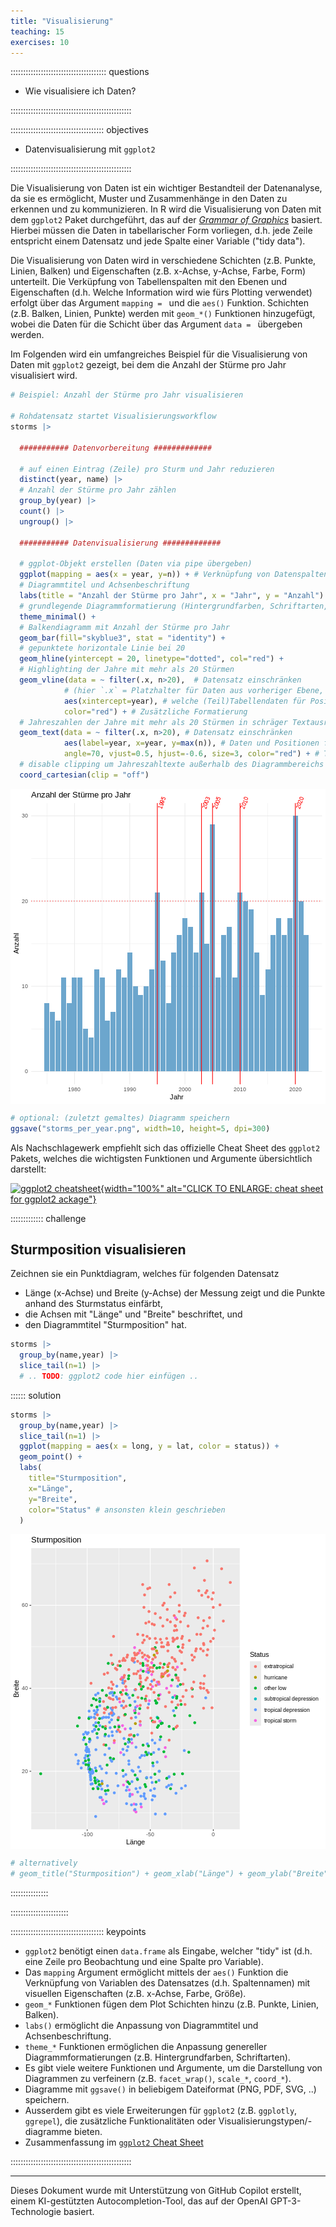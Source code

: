 ```yaml
---
title: "Visualisierung"
teaching: 15
exercises: 10
---
```





:::::::::::::::::::::::::::::::::::::: questions

- Wie visualisiere ich Daten?

::::::::::::::::::::::::::::::::::::::::::::::::

::::::::::::::::::::::::::::::::::::: objectives

- Datenvisualisierung mit `ggplot2`

::::::::::::::::::::::::::::::::::::::::::::::::

Die Visualisierung von Daten ist ein wichtiger Bestandteil der Datenanalyse, da sie es ermöglicht, Muster und Zusammenhänge in den Daten zu erkennen und zu kommunizieren.
In R wird die Visualisierung von Daten mit dem `ggplot2` Paket durchgeführt, das auf der [*Grammar of Graphics*](https://r4ds.had.co.nz/data-visualisation.html) basiert.
Hierbei müssen die Daten in tabellarischer Form vorliegen, d.h. jede Zeile entspricht einem Datensatz und jede Spalte einer Variable ("tidy data").

Die Visualisierung von Daten wird in verschiedene Schichten (z.B. Punkte, Linien, Balken) und Eigenschaften (z.B. x-Achse, y-Achse, Farbe, Form) unterteilt.
Die Verküpfung von Tabellenspalten mit den Ebenen und Eigenschaften (d.h. Welche Information wird wie fürs Plotting verwendet) erfolgt über das Argument `mapping = ` und die `aes()` Funktion.
Schichten (z.B. Balken, Linien, Punkte) werden mit `geom_*()` Funktionen hinzugefügt, wobei die Daten für die Schicht über das Argument `data = ` übergeben werden.

Im Folgenden wird ein umfangreiches Beispiel für die Visualisierung von Daten mit `ggplot2` gezeigt, bei dem die Anzahl der Stürme pro Jahr visualisiert wird.


``` r
# Beispiel: Anzahl der Stürme pro Jahr visualisieren

# Rohdatensatz startet Visualisierungsworkflow
storms |>

  ########### Datenvorbereitung #############

  # auf einen Eintrag (Zeile) pro Sturm und Jahr reduzieren
  distinct(year, name) |>
  # Anzahl der Stürme pro Jahr zählen
  group_by(year) |>
  count() |>
  ungroup() |>

  ########### Datenvisualisierung #############

  # ggplot-Objekt erstellen (Daten via pipe übergeben)
  ggplot(mapping = aes(x = year, y=n)) + # Verknüpfung von Datenspalten (year, n) und Achsen (x,y)
  # Diagrammtitel und Achsenbeschriftung
  labs(title = "Anzahl der Stürme pro Jahr", x = "Jahr", y = "Anzahl") +
  # grundlegende Diagrammformatierung (Hintergrundfarben, Schriftarten, ...)
  theme_minimal() +
  # Balkendiagramm mit Anzahl der Stürme pro Jahr
  geom_bar(fill="skyblue3", stat = "identity") +
  # gepunktete horizontale Linie bei 20
  geom_hline(yintercept = 20, linetype="dotted", col="red") +
  # Highlighting der Jahre mit mehr als 20 Stürmen
  geom_vline(data = ~ filter(.x, n>20),  # Datensatz einschränken
            # (hier `.x` = Platzhalter für Daten aus vorheriger Ebene, d.h. `storms`)
            aes(xintercept=year), # welche (Teil)Tabellendaten für Position zu verwenden
            color="red") + # Zusätzliche Formatierung
  # Jahreszahlen der Jahre mit mehr als 20 Stürmen in schräger Textausrichtung
  geom_text(data = ~ filter(.x, n>20), # Datensatz einschränken
            aes(label=year, x=year, y=max(n)), # Daten und Positionen festlegen
            angle=70, vjust=0.5, hjust=-0.6, size=3, color="red") + # Textformatierung
  # disable clipping um Jahreszahltexte außerhalb des Diagrammbereichs anzuzeigen
  coord_cartesian(clip = "off")
```

<img src="fig/Visualisierung-rendered-ggplot2-examples-1.png" style="display: block; margin: auto;" />


``` r
# optional: (zuletzt gemaltes) Diagramm speichern
ggsave("storms_per_year.png", width=10, height=5, dpi=300)
```


Als Nachschlagewerk empfiehlt sich das offizielle Cheat Sheet des `ggplot2` Pakets, welches die wichtigsten Funktionen und Argumente übersichtlich darstellt: 

[![ggplot2 cheatsheet](https://raw.githubusercontent.com/rstudio/cheatsheets/main/pngs/thumbnails/data-visualization-cheatsheet-thumbs.png){width="100%" alt="CLICK TO ENLARGE: cheat sheet for ggplot2 ackage"}](https://raw.githubusercontent.com/rstudio/cheatsheets/main/data-visualization.pdf)

::::::::::::: challenge

## Sturmposition visualisieren

Zeichnen sie ein Punktdiagram, welches für folgenden Datensatz 

- Länge (x-Achse) und Breite (y-Achse) der Messung zeigt und die Punkte anhand des Sturmstatus einfärbt,
- die Achsen mit "Länge" und "Breite" beschriftet, und
- den Diagrammtitel "Sturmposition" hat.



``` r
storms |> 
  group_by(name,year) |> 
  slice_tail(n=1) |> 
  # .. TODO: ggplot2 code hier einfügen ..
```


:::::: solution


``` r
storms |> 
  group_by(name,year) |> 
  slice_tail(n=1) |> 
  ggplot(mapping = aes(x = long, y = lat, color = status)) +
  geom_point() +
  labs(
    title="Sturmposition",
    x="Länge",
    y="Breite",
    color="Status" # ansonsten klein geschrieben
  )
```

<img src="fig/Visualisierung-rendered-ggplot2-exercises-solution-1.png" style="display: block; margin: auto;" />

``` r
# alternatively
# geom_title("Sturmposition") + geom_xlab("Länge") + geom_ylab("Breite") + geom_color("Status")
```

:::::::::::::::

:::::::::::::::::::::::



::::::::::::::::::::::::::::::::::::: keypoints

- `ggplot2` benötigt einen `data.frame` als Eingabe, welcher "tidy" ist (d.h. eine Zeile pro Beobachtung und eine Spalte pro Variable).
- Das `mapping` Argument ermöglicht mittels der `aes()` Funktion die Verknüpfung von Variablen des Datensatzes (d.h. Spaltennamen) mit visuellen Eigenschaften (z.B. x-Achse, Farbe, Größe).
- `geom_*` Funktionen fügen dem Plot Schichten hinzu (z.B. Punkte, Linien, Balken).
- `labs()` ermöglicht die Anpassung von Diagrammtitel und Achsenbeschriftung.
- `theme_*` Funktionen ermöglichen die Anpassung genereller Diagrammformatierungen (z.B. Hintergrundfarben, Schriftarten).
- Es gibt viele weitere Funktionen und Argumente, um die Darstellung von Diagrammen zu verfeinern (z.B. `facet_wrap()`, `scale_*`, `coord_*`).
- Diagramme mit `ggsave()` in beliebigem Dateiformat (PNG, PDF, SVG, ..) speichern.
- Ausserdem gibt es viele Erweiterungen für `ggplot2` (z.B. `ggplotly`, `ggrepel`), die zusätzliche Funktionalitäten oder Visualisierungstypen/-diagramme bieten.
- Zusammenfassung im [`ggplot2` Cheat Sheet](https://raw.githubusercontent.com/rstudio/cheatsheets/main/data-visualization.pdf)

::::::::::::::::::::::::::::::::::::::::::::::::

-----------------------------------------------

Dieses Dokument wurde mit Unterstützung von GitHub Copilot erstellt, einem KI-gestützten Autocompletion-Tool, das auf der OpenAI GPT-3-Technologie basiert.

